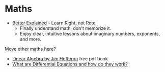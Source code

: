 Maths
=====

* [Better Explained](https://betterexplained.com/) - Learn Right, not Rote
    * Finally understand math, don't memorize it.
    * Enjoy clear, intuitive lessons about imaginary numbers, exponents, and more.


Move other maths here?

* [Linear Algebra by Jim Hefferon](https://hefferon.net/linearalgebra/) free pdf book
* [What are Differential Equations and how do they work?](https://backreaction.blogspot.com/2020/10/what-are-differential-equations-and-how_3.html)
